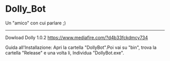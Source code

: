 Dolly_Bot
=========

Un "amico" con cui parlare ;)
____________________________

Dowload Dolly 1.0.2
https://www.mediafire.com/?d4b33fckdmcy734

Guida all'Installazione:
Apri la cartella "DollyBot".Poi vai su "bin", trova la cartella "Release" e una volta li, Individua "DollyBot.exe".
